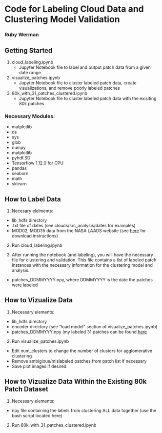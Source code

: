 # Code for Labeling Cloud Data and Clustering Model Validation

### Ruby Werman

## Getting Started
1. cloud_labeling.ipynb
	* Jupyter Notebook file to label and output patch data from a given date range
2. visualize_patches.ipynb
	* Jupyter Notebook file to cluster labeled patch data, create visualizations, and remove poorly labeled patches
3. 80k_with_31_patches_clustered.ipynb
	* Jupyter Notebook file to cluster labeled patch data with the exisiting 80k patches
### Necessary Modules:

* matplotlib
* os
* sys
* glob
* numpy
* matplotlib
* pyhdf.SD
* Tensorflow 1.12.0 for CPU
* pandas
* seaborn
* math
* sklearn

## How to Label Data

1. Necesary elelments:
  * lib_hdfs directory
  * .txt file of dates (see clouds/src_analysis/dates for examples)
  * MOD02, MOD35 data from the NASA LAADS website (see [here](https://github.com/RDCEP/clouds/tree/mod021KM/src_analysis/combined) for download instructions)

2. Run cloud_labeling.ipynb

3. After running the notebook (and labeling), you will have the necessary file for clustering and validation. This file contains a list of labeled patch instances with the necessary information for the clustering model and analysis. 
  * patches_DDMMYYYY.npy, where DDMMYYYY is the date the patches were labeled
  
## How to Vizualize Data

1. Necessary elements:
  * lib_hdfs directory
  * encoder directory (see "load model" section of visualize_patches.ipynb)
  * patches_DDMMYYY.npy (my labeled 31 patches can be found [here](https://drive.google.com/file/d/19ESWr9ai0a4yMYXjsKxhIYPEYkvzG9bm/view?usp=sharing)
  
2. Run visualize_patches.ipynb
  * Edit num_clusters to change the number of clusters for agglomerative clustering
  * Remove ambigious/mislabeled patches from patch list if necessary
  * Save plot images if desired
  
## How to Vizualize Data Within the Existing 80k Patch Dataset

1. Necessary elements:
  * npy file containing the labels from clustering ALL data together (use the bash script located here)
  
2. Run 80k_with_31_patches_clustered.ipynb
